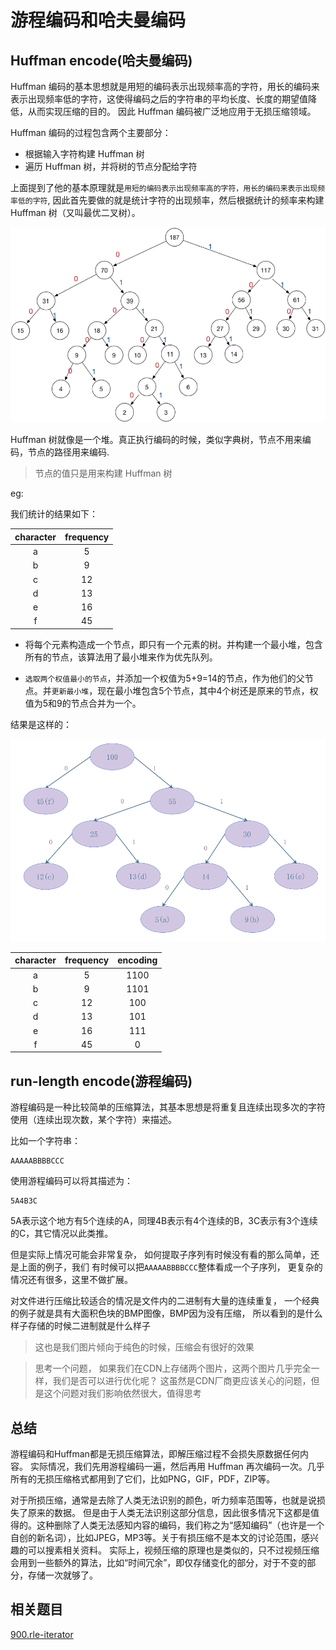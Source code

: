 # 游程编码和哈夫曼编码

## Huffman encode(哈夫曼编码)

Huffman 编码的基本思想就是用短的编码表示出现频率高的字符，用长的编码来表示出现频率低的字符，这使得编码之后的字符串的平均长度、长度的期望值降低，从而实现压缩的目的。
因此 Huffman 编码被广泛地应用于无损压缩领域。

Huffman 编码的过程包含两个主要部分：

- 根据输入字符构建 Huffman 树
- 遍历 Huffman 树，并将树的节点分配给字符

上面提到了他的基本原理就是`用短的编码表示出现频率高的字符，用长的编码来表示出现频率低的字符`,
因此首先要做的就是统计字符的出现频率，然后根据统计的频率来构建 Huffman 树（又叫最优二叉树）。

![Huffman-tree](../assets/thinkings/huffman-tree.webp)

Huffman 树就像是一个堆。真正执行编码的时候，类似字典树，节点不用来编码，节点的路径用来编码.

> 节点的值只是用来构建 Huffman 树

eg:

我们统计的结果如下：

|character|frequency|
|:--:|:--:|
|a|5|
|b|9|
|c|12|
|d|13|
|e|16|
|f|45|

- 将每个元素构造成一个节点，即只有一个元素的树。并构建一个最小堆，包含所有的节点，该算法用了最小堆来作为优先队列。

- `选取两个权值最小的节点`，并添加一个权值为5+9=14的节点，作为他们的父节点。并`更新最小堆`，现在最小堆包含5个节点，其中4个树还是原来的节点，权值为5和9的节点合并为一个。

结果是这样的：

![huffman-example](../assets/thinkings/huffman-example-fix.png)

|character|frequency|encoding|
|:-:|:-:|:-:|
|a|5|1100|
|b|9|1101|
|c|12|100|
|d|13|101|
|e|16|111|
|f|45|0|

## run-length encode(游程编码)

游程编码是一种比较简单的压缩算法，其基本思想是将重复且连续出现多次的字符使用（连续出现次数，某个字符）来描述。

比如一个字符串：

```text
AAAAABBBBCCC
```

使用游程编码可以将其描述为：

```text
5A4B3C
```

5A表示这个地方有5个连续的A，同理4B表示有4个连续的B，3C表示有3个连续的C，其它情况以此类推。

但是实际上情况可能会非常复杂， 如何提取子序列有时候没有看的那么简单，还是上面的例子，我们
有时候可以把`AAAAABBBBCCC`整体看成一个子序列， 更复杂的情况还有很多，这里不做扩展。

对文件进行压缩比较适合的情况是文件内的二进制有大量的连续重复，
一个经典的例子就是具有大面积色块的BMP图像，BMP因为没有压缩，
所以看到的是什么样子存储的时候二进制就是什么样子

> 这也是我们图片倾向于纯色的时候，压缩会有很好的效果

> 思考一个问题， 如果我们在CDN上存储两个图片，这两个图片几乎完全一样，我们是否可以进行优化呢？
这虽然是CDN厂商更应该关心的问题，但是这个问题对我们影响依然很大，值得思考

## 总结

游程编码和Huffman都是无损压缩算法，即解压缩过程不会损失原数据任何内容。 实际情况，我们先用游程编码一遍，然后再用 Huffman 再次编码一次。几乎所有的无损压缩格式都用到了它们，比如PNG，GIF，PDF，ZIP等。

对于所损压缩，通常是去除了人类无法识别的颜色，听力频率范围等，也就是说损失了原来的数据。 但是由于人类无法识别这部分信息，因此很多情况下这都是值得的。这种删除了人类无法感知内容的编码，我们称之为“感知编码”（也许是一个自创的新名词），比如JPEG，MP3等。关于有损压缩不是本文的讨论范围，感兴趣的可以搜素相关资料。 实际上，视频压缩的原理也是类似的，只不过视频压缩会用到一些额外的算法，比如“时间冗余”，即仅存储变化的部分，对于不变的部分，存储一次就够了。

## 相关题目

[900.rle-iterator](../problems/900.rle-iterator.md)
